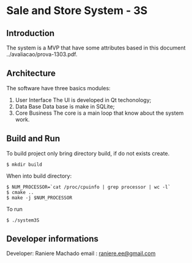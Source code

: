 # Sale and Store System - 3S

## Introduction
The system is a MVP that have some attributes based in this document ../avaliacao/prova-1303.pdf.

## Architecture

The software have three basics modules:
1. User Interface 
	The UI is developed in Qt techonology;
2. Data Base
	Data base is make in SQLite;
3. Core Business
	The core is a main loop that know about the system work.

## Build and Run

To build project only bring directory build, if do not exists create.
```
$ mkdir build
```

When into build directory:
```
$ NUM_PROCESSOR=`cat /proc/cpuinfo | grep processor | wc -l`
$ cmake ..
$ make -j $NUM_PROCESSOR
```

To run
```
$ ./system3S
```

## Developer informations
Developer: Raniere Machado
email    : raniere.ee@gmail.com
